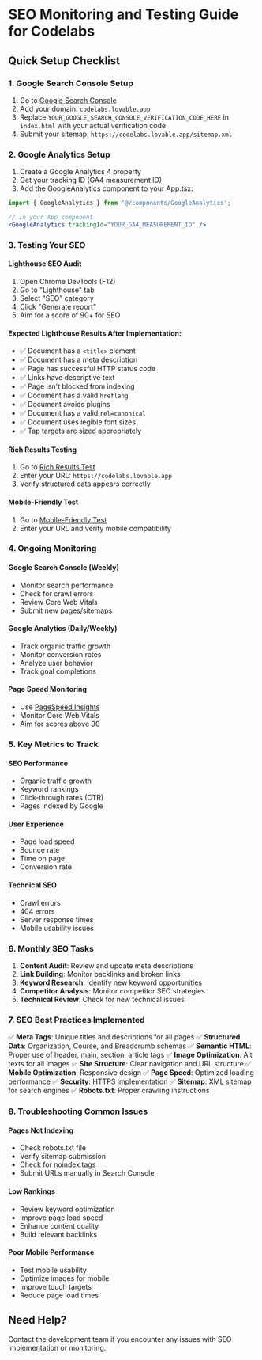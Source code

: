 
# SEO Monitoring and Testing Guide for Codelabs

## Quick Setup Checklist

### 1. Google Search Console Setup
1. Go to [Google Search Console](https://search.google.com/search-console)
2. Add your domain: `codelabs.lovable.app`
3. Replace `YOUR_GOOGLE_SEARCH_CONSOLE_VERIFICATION_CODE_HERE` in `index.html` with your actual verification code
4. Submit your sitemap: `https://codelabs.lovable.app/sitemap.xml`

### 2. Google Analytics Setup
1. Create a Google Analytics 4 property
2. Get your tracking ID (GA4 measurement ID)
3. Add the GoogleAnalytics component to your App.tsx:
```jsx
import { GoogleAnalytics } from '@/components/GoogleAnalytics';

// In your App component
<GoogleAnalytics trackingId="YOUR_GA4_MEASUREMENT_ID" />
```

### 3. Testing Your SEO

#### Lighthouse SEO Audit
1. Open Chrome DevTools (F12)
2. Go to "Lighthouse" tab
3. Select "SEO" category
4. Click "Generate report"
5. Aim for a score of 90+ for SEO

#### Expected Lighthouse Results After Implementation:
- ✅ Document has a `<title>` element
- ✅ Document has a meta description
- ✅ Page has successful HTTP status code
- ✅ Links have descriptive text
- ✅ Page isn't blocked from indexing
- ✅ Document has a valid `hreflang`
- ✅ Document avoids plugins
- ✅ Document has a valid `rel=canonical`
- ✅ Document uses legible font sizes
- ✅ Tap targets are sized appropriately

#### Rich Results Testing
1. Go to [Rich Results Test](https://search.google.com/test/rich-results)
2. Enter your URL: `https://codelabs.lovable.app`
3. Verify structured data appears correctly

#### Mobile-Friendly Test
1. Go to [Mobile-Friendly Test](https://search.google.com/test/mobile-friendly)
2. Enter your URL and verify mobile compatibility

### 4. Ongoing Monitoring

#### Google Search Console (Weekly)
- Monitor search performance
- Check for crawl errors
- Review Core Web Vitals
- Submit new pages/sitemaps

#### Google Analytics (Daily/Weekly)
- Track organic traffic growth
- Monitor conversion rates
- Analyze user behavior
- Track goal completions

#### Page Speed Monitoring
- Use [PageSpeed Insights](https://pagespeed.web.dev/)
- Monitor Core Web Vitals
- Aim for scores above 90

### 5. Key Metrics to Track

#### SEO Performance
- Organic traffic growth
- Keyword rankings
- Click-through rates (CTR)
- Pages indexed by Google

#### User Experience
- Page load speed
- Bounce rate
- Time on page
- Conversion rate

#### Technical SEO
- Crawl errors
- 404 errors
- Server response times
- Mobile usability issues

### 6. Monthly SEO Tasks

1. **Content Audit**: Review and update meta descriptions
2. **Link Building**: Monitor backlinks and broken links
3. **Keyword Research**: Identify new keyword opportunities
4. **Competitor Analysis**: Monitor competitor SEO strategies
5. **Technical Review**: Check for new technical issues

### 7. SEO Best Practices Implemented

✅ **Meta Tags**: Unique titles and descriptions for all pages
✅ **Structured Data**: Organization, Course, and Breadcrumb schemas
✅ **Semantic HTML**: Proper use of header, main, section, article tags
✅ **Image Optimization**: Alt texts for all images
✅ **Site Structure**: Clear navigation and URL structure
✅ **Mobile Optimization**: Responsive design
✅ **Page Speed**: Optimized loading performance
✅ **Security**: HTTPS implementation
✅ **Sitemap**: XML sitemap for search engines
✅ **Robots.txt**: Proper crawling instructions

### 8. Troubleshooting Common Issues

#### Pages Not Indexing
- Check robots.txt file
- Verify sitemap submission
- Check for noindex tags
- Submit URLs manually in Search Console

#### Low Rankings
- Review keyword optimization
- Improve page load speed
- Enhance content quality
- Build relevant backlinks

#### Poor Mobile Performance
- Test mobile usability
- Optimize images for mobile
- Improve touch targets
- Reduce page load times

## Need Help?
Contact the development team if you encounter any issues with SEO implementation or monitoring.
